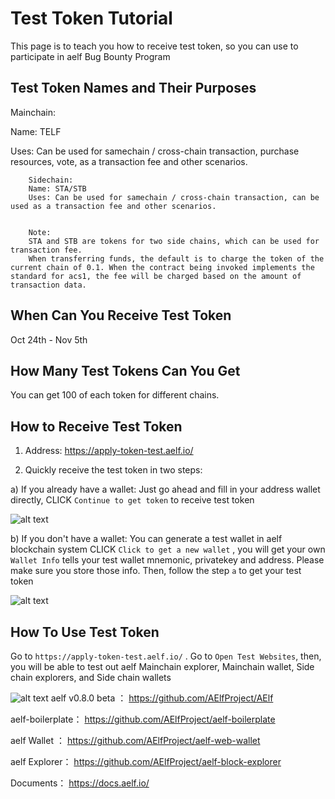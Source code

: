 # Test Token Tutorial

This page is to teach you how to receive test token, so you can use to participate in aelf Bug Bounty Program

## Test Token Names and Their Purposes

Mainchain:

Name: TELF

Uses: Can be used for samechain / cross-chain transaction, purchase resources, vote, as a transaction fee and other scenarios.

        Sidechain:
        Name: STA/STB
        Uses: Can be used for samechain / cross-chain transaction, can be used as a transaction fee and other scenarios.


        Note:
        STA and STB are tokens for two side chains, which can be used for transaction fee.
        When transferring funds, the default is to charge the token of the current chain of 0.1. When the contract being invoked implements the standard for acs1, the fee will be charged based on the amount of transaction data.


## When Can You Receive Test Token
Oct 24th - Nov 5th

## How Many Test Tokens Can You Get
You can get 100 of each token for different chains. 

## How to Receive Test Token

1. Address: https://apply-token-test.aelf.io/

2. Quickly receive the test token in two steps:

a) If you already have a wallet:
        Just go ahead and fill in your address wallet directly, CLICK ```Continue to get token``` to receive test token
        
![alt text](https://images-cdn.shimo.im/d9ldYVq6wMEkFzcD/image.png)

b) If you don't have a wallet:
You can generate a test wallet in aelf blockchain system
CLICK   ```Click to get a new wallet```  , you will get your own 
 ```Wallet Info```  tells your test wallet mnemonic, privatekey and address. Please make sure you store those info.
Then, follow the step  ```a```  to get your test token

![alt text](https://images-cdn.shimo.im/k2OE1b0mJrsgFHdz/image.png__thumbnail)

## How To Use Test Token
Go to  ```https://apply-token-test.aelf.io/``` . Go to ```Open Test Websites```, then, you will be able to test out aelf Mainchain explorer, Mainchain wallet, Side chain explorers, and Side chain wallets
         
![alt text](https://uploader.shimo.im/f/XIsY4Q6hcT43CHh2.png!thumbnail)
aelf v0.8.0 beta ：
https://github.com/AElfProject/AElf 

aelf-boilerplate：
https://github.com/AElfProject/aelf-boilerplate

aelf Wallet ：
https://github.com/AElfProject/aelf-web-wallet

aelf Explorer： 
https://github.com/AElfProject/aelf-block-explorer

Documents：
https://docs.aelf.io/

